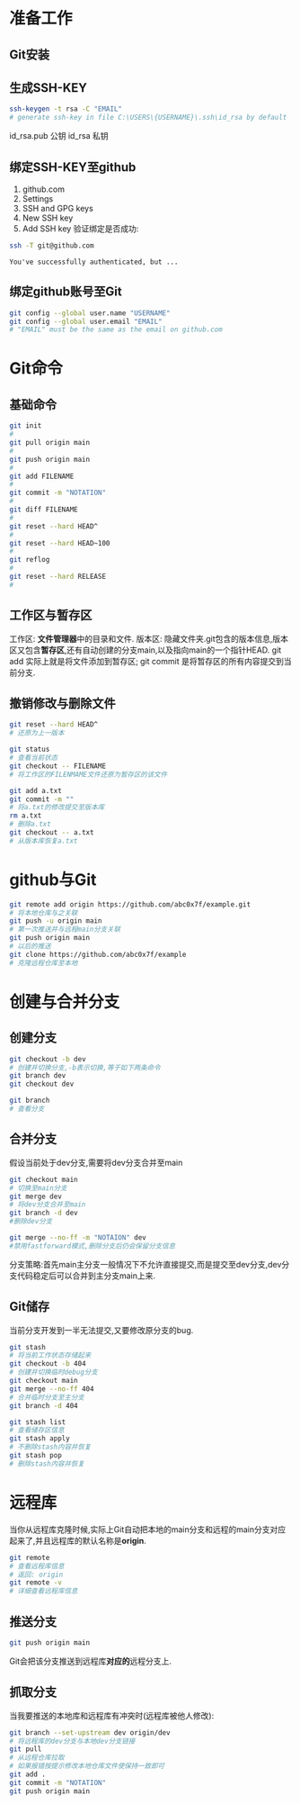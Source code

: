 # 准备工作
## Git安装
## 生成SSH-KEY
```bash
ssh-keygen -t rsa -C "EMAIL"
# generate ssh-key in file C:\USERS\{USERNAME}\.ssh\id_rsa by default
```
id_rsa.pub 公钥
id_rsa 私钥
## 绑定SSH-KEY至github
1. github.com
2. Settings
3. SSH and GPG keys
4. New SSH key
5. Add SSH key
验证绑定是否成功:
```bash
ssh -T git@github.com
```
```
You've successfully authenticated, but ...
```
## 绑定github账号至Git
```bash
git config --global user.name "USERNAME"
git config --global user.email "EMAIL"
# "EMAIL" must be the same as the email on github.com
```
# Git命令
## 基础命令
```bash
git init
#
git pull origin main
#
git push origin main
#
git add FILENAME
#
git commit -m "NOTATION"
#
git diff FILENAME
#
git reset --hard HEAD^
#
git reset --hard HEAD~100
#
git reflog
#
git reset --hard RELEASE
#
```
## 工作区与暂存区
工作区: **文件管理器**中的目录和文件.
版本区: 隐藏文件夹.git包含的版本信息,版本区又包含**暂存区**,还有自动创建的分支main,以及指向main的一个指针HEAD.
git add 实际上就是将文件添加到暂存区;
git commit 是将暂存区的所有内容提交到当前分支.
## 撤销修改与删除文件
```bash
git reset --hard HEAD^
# 还原为上一版本

git status
# 查看当前状态
git checkout -- FILENAME
# 将工作区的FILENMAME文件还原为暂存区的该文件
```
```bash
git add a.txt
git commit -m ""
# 将a.txt的修改提交至版本库
rm a.txt
# 删除a.txt
git checkout -- a.txt
# 从版本库恢复a.txt
```
# github与Git
```bash
git remote add origin https://github.com/abc0x7f/example.git
# 将本地仓库与之关联
git push -u origin main
# 第一次推送并与远程main分支关联
git push origin main
# 以后的推送
git clone https://github.com/abc0x7f/example
# 克隆远程仓库至本地
```
# 创建与合并分支
## 创建分支
```bash
git checkout -b dev
# 创建并切换分支,-b表示切换,等于如下两条命令
git branch dev
git checkout dev

git branch
# 查看分支
```
## 合并分支
假设当前处于dev分支,需要将dev分支合并至main
```bash
git checkout main
# 切换至main分支
git merge dev
# 将dev分支合并至main
git branch -d dev
#删除dev分支
```
```bash
git merge --no-ff -m "NOTAION" dev
#禁用fastforward模式,删除分支后仍会保留分支信息
```
分支策略:首先main主分支一般情况下不允许直接提交,而是提交至dev分支,dev分支代码稳定后可以合并到主分支main上来.
## Git储存
当前分支开发到一半无法提交,又要修改原分支的bug.
```bash
git stash
# 将当前工作状态存储起来
git checkout -b 404
# 创建并切换临时debug分支
git checkout main
git merge --no-ff 404
# 合并临时分支至主分支
git branch -d 404
```
```bash
git stash list
# 查看储存区信息
git stash apply
# 不删除stash内容并恢复
git stash pop
# 删除stash内容并恢复
```
# 远程库
当你从远程库克隆时候,实际上Git自动把本地的main分支和远程的main分支对应起来了,并且远程库的默认名称是**origin**.
```bash
git remote
# 查看远程库信息
# 返回: origin
git remote -v
# 详细查看远程库信息
```
## 推送分支
```bash
git push origin main
```
Git会把该分支推送到远程库**对应的**远程分支上.
## 抓取分支
当我要推送的本地库和远程库有冲突时(远程库被他人修改):
```bash
git branch --set-upstream dev origin/dev
# 将远程库的dev分支与本地dev分支链接
git pull
# 从远程仓库拉取
# 如果报错按提示修改本地仓库文件使保持一致即可
git add .
git commit -m "NOTATION"
git push origin main
```